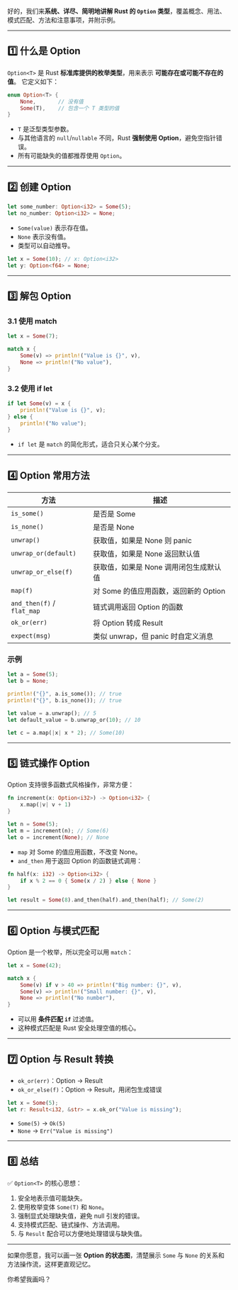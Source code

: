 好的，我们来**系统、详尽、简明地讲解 Rust 的 `Option` 类型**，覆盖概念、用法、模式匹配、方法和注意事项，并附示例。

---

## 1️⃣ 什么是 Option

`Option<T>` 是 Rust **标准库提供的枚举类型**，用来表示 **可能存在或可能不存在的值**。
它定义如下：

```rust
enum Option<T> {
    None,       // 没有值
    Some(T),    // 包含一个 T 类型的值
}
```

* `T` 是泛型类型参数。
* 与其他语言的 `null`/`nullable` 不同，Rust **强制使用 Option**，避免空指针错误。
* 所有可能缺失的值都推荐使用 `Option`。

---

## 2️⃣ 创建 Option

```rust
let some_number: Option<i32> = Some(5);
let no_number: Option<i32> = None;
```

* `Some(value)` 表示存在值。
* `None` 表示没有值。
* 类型可以自动推导。

```rust
let x = Some(10); // x: Option<i32>
let y: Option<f64> = None;
```

---

## 3️⃣ 解包 Option

### 3.1 使用 match

```rust
let x = Some(7);

match x {
    Some(v) => println!("Value is {}", v),
    None => println!("No value"),
}
```

### 3.2 使用 if let

```rust
if let Some(v) = x {
    println!("Value is {}", v);
} else {
    println!("No value");
}
```

* `if let` 是 `match` 的简化形式，适合只关心某个分支。

---

## 4️⃣ Option 常用方法

| 方法                         | 描述                        |
| -------------------------- | ------------------------- |
| `is_some()`                | 是否是 Some                  |
| `is_none()`                | 是否是 None                  |
| `unwrap()`                 | 获取值，如果是 None 则 panic      |
| `unwrap_or(default)`       | 获取值，如果是 None 返回默认值        |
| `unwrap_or_else(f)`        | 获取值，如果是 None 调用闭包生成默认值    |
| `map(f)`                   | 对 Some 的值应用函数，返回新的 Option |
| `and_then(f)` / `flat_map` | 链式调用返回 Option 的函数         |
| `ok_or(err)`               | 将 Option 转成 Result        |
| `expect(msg)`              | 类似 unwrap，但 panic 时自定义消息  |

### 示例

```rust
let a = Some(5);
let b = None;

println!("{}", a.is_some()); // true
println!("{}", b.is_none()); // true

let value = a.unwrap(); // 5
let default_value = b.unwrap_or(10); // 10

let c = a.map(|x| x * 2); // Some(10)
```

---

## 5️⃣ 链式操作 Option

Option 支持很多函数式风格操作，非常方便：

```rust
fn increment(x: Option<i32>) -> Option<i32> {
    x.map(|v| v + 1)
}

let n = Some(5);
let m = increment(n); // Some(6)
let o = increment(None); // None
```

* `map` 对 Some 的值应用函数，不改变 None。
* `and_then` 用于返回 Option 的函数链式调用：

```rust
fn half(x: i32) -> Option<i32> {
    if x % 2 == 0 { Some(x / 2) } else { None }
}

let result = Some(8).and_then(half).and_then(half); // Some(2)
```

---

## 6️⃣ Option 与模式匹配

Option 是一个枚举，所以完全可以用 `match`：

```rust
let x = Some(42);

match x {
    Some(v) if v > 40 => println!("Big number: {}", v),
    Some(v) => println!("Small number: {}", v),
    None => println!("No number"),
}
```

* 可以用 **条件匹配 `if`** 过滤值。
* 这种模式匹配是 Rust 安全处理空值的核心。

---

## 7️⃣ Option 与 Result 转换

* `ok_or(err)`：Option -> Result
* `ok_or_else(f)`：Option -> Result，用闭包生成错误

```rust
let x = Some(5);
let r: Result<i32, &str> = x.ok_or("Value is missing");
```

* `Some(5)` -> `Ok(5)`
* `None` -> `Err("Value is missing")`

---

## 8️⃣ 总结

✅ `Option<T>` 的核心思想：

1. 安全地表示值可能缺失。
2. 使用枚举变体 `Some(T)` 和 `None`。
3. 强制显式处理缺失值，避免 null 引发的错误。
4. 支持模式匹配、链式操作、方法调用。
5. 与 `Result` 配合可以方便地处理错误与缺失值。

---

如果你愿意，我可以画一张 **Option 的状态图**，清楚展示 `Some` 与 `None` 的关系和方法操作流，这样更直观记忆。

你希望我画吗？
